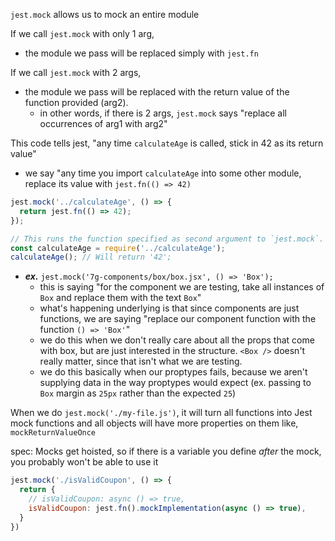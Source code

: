 
`jest.mock` allows us to mock an entire module

If we call `jest.mock` with only 1 arg,
- the module we pass will be replaced simply with `jest.fn`

If we call `jest.mock` with 2 args,
- the module we pass will be replaced with the return value of the function provided (arg2).
    - in other words, if there is 2 args, `jest.mock` says "replace all occurrences of arg1 with arg2"

This code tells jest, "any time `calculateAge` is called, stick in 42 as its return value"
- we say "any time you import `calculateAge` into some other module, replace its value with `jest.fn(() => 42)`
```js
jest.mock('../calculateAge', () => {
  return jest.fn(() => 42);
});

// This runs the function specified as second argument to `jest.mock`.
const calculateAge = require('../calculateAge');
calculateAge(); // Will return '42';
```

- ***ex.*** `jest.mock('7g-components/box/box.jsx', () => 'Box');`
    - this is saying "for the component we are testing, take all instances of `Box` and replace them with the text `Box`"
    - what's happening underlying is that since components are just functions, we are saying "replace our component function with the function `() => 'Box'`"
    - we do this when we don't really care about all the props that come with box, but are just interested in the structure. `<Box />` doesn't really matter, since that isn't what we are testing.
    - we do this basically when our proptypes fails, because we aren't supplying data in the way proptypes would expect (ex. passing to `Box` margin as `25px` rather than the expected `25`)

When we do `jest.mock('./my-file.js')`, it will turn all functions into Jest mock functions and all objects will have more properties on them like, `mockReturnValueOnce`

spec: Mocks get hoisted, so if there is a variable you define *after* the mock, you probably won't be able to use it

```js
jest.mock('./isValidCoupon', () => {
  return {
    // isValidCoupon: async () => true,
    isValidCoupon: jest.fn().mockImplementation(async () => true),
  }
})
```